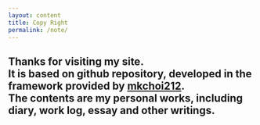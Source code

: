 ```yaml
---
layout: content
title: Copy Right
permalink: /note/
---
```

Thanks for visiting my site.<br>
It is based on github repository, developed in the framework provided by [mkchoi212](https://deadbeef.me/paper-jekyll-theme/). <br>
The contents are my personal works, including diary, work log, essay and other writings. 
---
